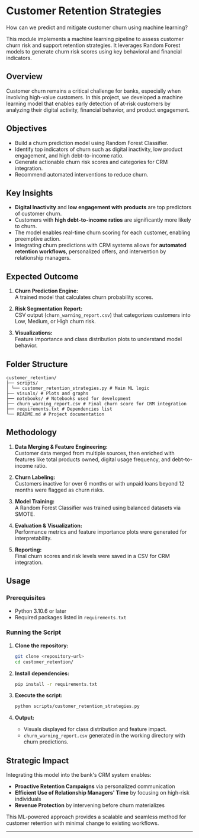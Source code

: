 # Customer Retention Strategies

How can we predict and mitigate customer churn using machine learning?

This module implements a machine learning pipeline to assess customer churn risk and support retention strategies. It leverages Random Forest models to generate churn risk scores using key behavioral and financial indicators.

## Overview

Customer churn remains a critical challenge for banks, especially when involving high-value customers. In this project, we developed a machine learning model that enables early detection of at-risk customers by analyzing their digital activity, financial behavior, and product engagement.

## Objectives

- Build a churn prediction model using Random Forest Classifier.
- Identify top indicators of churn such as digital inactivity, low product engagement, and high debt-to-income ratio.
- Generate actionable churn risk scores and categories for CRM integration.
- Recommend automated interventions to reduce churn.

## Key Insights

- **Digital Inactivity** and **low engagement with products** are top predictors of customer churn.
- Customers with **high debt-to-income ratios** are significantly more likely to churn.
- The model enables real-time churn scoring for each customer, enabling preemptive action.
- Integrating churn predictions with CRM systems allows for **automated retention workflows**, personalized offers, and intervention by relationship managers.

## Expected Outcome

1. **Churn Prediction Engine:**  
   A trained model that calculates churn probability scores.

2. **Risk Segmentation Report:**  
   CSV output (`churn_warning_report.csv`) that categorizes customers into Low, Medium, or High churn risk.

3. **Visualizations:**  
   Feature importance and class distribution plots to understand model behavior.

## Folder Structure
```
customer_retention/ 
├── scripts/ 
│ └── customer_retention_strategies.py # Main ML logic 
├── visuals/ # Plots and graphs 
├── notebooks/ # Notebooks used for development 
├── churn_warning_report.csv # Final churn score for CRM integration
├── requirements.txt # Dependencies list 
└── README.md # Project documentation
```

## Methodology

1. **Data Merging & Feature Engineering:**  
   Customer data merged from multiple sources, then enriched with features like total products owned, digital usage frequency, and debt-to-income ratio.

2. **Churn Labeling:**  
   Customers inactive for over 6 months or with unpaid loans beyond 12 months were flagged as churn risks.

3. **Model Training:**  
   A Random Forest Classifier was trained using balanced datasets via SMOTE.

4. **Evaluation & Visualization:**  
   Performance metrics and feature importance plots were generated for interpretability.

5. **Reporting:**  
   Final churn scores and risk levels were saved in a CSV for CRM integration.

## Usage

### Prerequisites

- Python 3.10.6 or later
- Required packages listed in `requirements.txt`

### Running the Script

1. **Clone the repository:**
    ```bash
    git clone <repository-url>
    cd customer_retention/
    ```

2. **Install dependencies:**
    ```bash
    pip install -r requirements.txt
    ```

3. **Execute the script:**
    ```bash
    python scripts/customer_retention_strategies.py
    ```

4. **Output:**
    - Visuals displayed for class distribution and feature impact.
    - `churn_warning_report.csv` generated in the working directory with churn predictions.

## Strategic Impact

Integrating this model into the bank's CRM system enables:
- **Proactive Retention Campaigns** via personalized communication
- **Efficient Use of Relationship Managers' Time** by focusing on high-risk individuals
- **Revenue Protection** by intervening before churn materializes

This ML-powered approach provides a scalable and seamless method for customer retention with minimal change to existing workflows.

---
